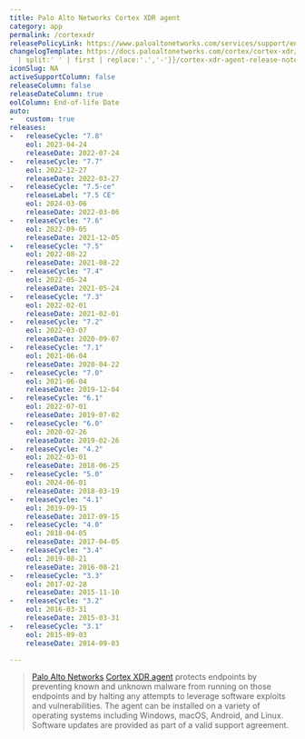 ```yaml
---
title: Palo Alto Networks Cortex XDR agent
category: app
permalink: /cortexxdr
releasePolicyLink: https://www.paloaltonetworks.com/services/support/end-of-life-announcements/end-of-life-summary
changelogTemplate: https://docs.paloaltonetworks.com/cortex/cortex-xdr/{{"__RELEASE_CYCLE__"
  | split:' ' | first | replace:'.','-'}}/cortex-xdr-agent-release-notes/cortex-xdr-agent-release-information
iconSlug: NA
activeSupportColumn: false
releaseColumn: false
releaseDateColumn: true
eolColumn: End-of-life Date
auto:
-   custom: true
releases:
-   releaseCycle: "7.8"
    eol: 2023-04-24
    releaseDate: 2022-07-24
-   releaseCycle: "7.7"
    eol: 2022-12-27
    releaseDate: 2022-03-27
-   releaseCycle: "7.5-ce"
    releaseLabel: "7.5 CE"
    eol: 2024-03-06
    releaseDate: 2022-03-06
-   releaseCycle: "7.6"
    eol: 2022-09-05
    releaseDate: 2021-12-05
-   releaseCycle: "7.5"
    eol: 2022-08-22
    releaseDate: 2021-08-22
-   releaseCycle: "7.4"
    eol: 2022-05-24
    releaseDate: 2021-05-24
-   releaseCycle: "7.3"
    eol: 2022-02-01
    releaseDate: 2021-02-01
-   releaseCycle: "7.2"
    eol: 2022-03-07
    releaseDate: 2020-09-07
-   releaseCycle: "7.1"
    eol: 2021-06-04
    releaseDate: 2020-04-22
-   releaseCycle: "7.0"
    eol: 2021-06-04
    releaseDate: 2019-12-04
-   releaseCycle: "6.1"
    eol: 2022-07-01
    releaseDate: 2019-07-02
-   releaseCycle: "6.0"
    eol: 2020-02-26
    releaseDate: 2019-02-26
-   releaseCycle: "4.2"
    eol: 2022-03-01
    releaseDate: 2018-06-25
-   releaseCycle: "5.0"
    eol: 2024-06-01
    releaseDate: 2018-03-19
-   releaseCycle: "4.1"
    eol: 2019-09-15
    releaseDate: 2017-09-15
-   releaseCycle: "4.0"
    eol: 2018-04-05
    releaseDate: 2017-04-05
-   releaseCycle: "3.4"
    eol: 2019-08-21
    releaseDate: 2016-08-21
-   releaseCycle: "3.3"
    eol: 2017-02-28
    releaseDate: 2015-11-10
-   releaseCycle: "3.2"
    eol: 2016-03-31
    releaseDate: 2015-03-31
-   releaseCycle: "3.1"
    eol: 2015-09-03
    releaseDate: 2014-09-03

---
```


> [Palo Alto Networks](https://www.paloaltonetworks.com/) [Cortex XDR agent](https://docs.paloaltonetworks.com/cortex/cortex-xdr.html) protects endpoints by preventing known and unknown malware from running on those endpoints and by halting any attempts to leverage software exploits and vulnerabilities. The agent can be installed on a variety of operating systems including Windows, macOS, Android, and Linux.
Software updates are provided as part of a valid support agreement.
